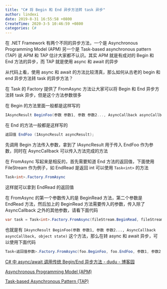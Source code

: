 ```yaml
---
title: "C# 将 Begin 和 End 异步方法转 task 异步"
author: lindexi
date: 2019-8-31 16:55:58 +0800
CreateTime: 2020-3-5 10:46:59 +0800
categories: C#
---
```


在 .NET Framework 有两个不同的异步方法，一个是 Asynchronous Programming Model (APM) 另一个是 Task-based asynchronous pattern (TAP) 说 APM 和 TAP 估计大家都不认识。其实 APM 就是有成对的 Begin 和 End 方法的异步，而 TAP 就是使用 async 和 await 的异步

<!--more-->



从代码上看，使用 async 和 await 的方法比较清真，那么如何从古老的 begin 和 end 异步方法转 task 的异步方法？

在 Task 的 Factory 提供了 FromAsync 方法让大家可以将 Begin 和 End 异步方法转 task 异步，但是这个方法参数很多

在 Begin 的方法里面一般都是这样写的

```csharp
IAsyncResult BeginFoo(参数 参数1, 参数 参数2..., AsyncCallback asyncCallback, object state)
```

在 End 的方法一般都是这样写的

```csharp
返回值 EndFoo (IAsyncResult asyncResult);
```

先调用 Begin 方法传入参数，拿到了 IAsyncResult 用于传入 EndFoo 作为参数，同时在 AsyncCallback 可以传入方法完成的方法

在 FromAsync 写起来是相反的，首先需要知道 End 方法的返回值，下面使用 FileStream 作为例子，如 EndRead 是返回 int 可以使用 `Task<int>` 的方法

```csharp
Task<int>.Factory.FromAsync
```

这样就可以拿到 EndRead 的返回值

在 FromAsync 的第一个参数传入的是 BeginRead 方法，第二个参数是 EndRead 方法，然后加上的 BeginRead 方法需要传入的参数，传入除了 AsyncCallback 之外的其他参数，请看下面代码

```csharp
var task = Task<int>.Factory.FromAsync(fileStream.BeginRead, fileStream.EndRead, buffer, 0, 1024, null);
```

也就是有 `IAsyncResult BeginFoo(参数 参数1, 参数 参数2..., AsyncCallback asyncCallback, object state)` 这个方法，那么在转 async 和 await 异步，可以使用下面代码

```csharp
Task<返回值参数>.Factory.FromAsync(foo.BeginFoo, foo.EndFoo, 参数1, 参数2 ..., state)
```

[C# 中 async/await 调用传统 Begin/End 异步方法 - dudu - 博客园](https://www.cnblogs.com/dudu/p/async_await_call_begin_end_method.html )

[Asynchronous Programming Model (APM)](https://docs.microsoft.com/en-us/dotnet/standard/asynchronous-programming-patterns/asynchronous-programming-model-apm?wt.mc_id=MVP )

[Task-based Asynchronous Pattern (TAP)](https://docs.microsoft.com/en-us/dotnet/standard/asynchronous-programming-patterns/task-based-asynchronous-pattern-tap?wt.mc_id=MVP )


